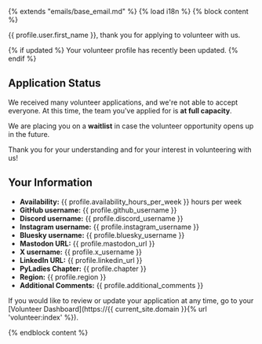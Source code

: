 {% extends "emails/base_email.md" %}
{% load i18n %}
{% block content %}

{{ profile.user.first_name }}, thank you for applying to volunteer with us.

{% if updated %}
Your volunteer profile has recently been updated.
{% endif %}

## Application Status

We received many volunteer applications, and we're not able to accept everyone. At this time, the team you've applied for is **at full capacity**.

We are placing you on a **waitlist** in case the volunteer opportunity opens up in the future.

Thank you for your understanding and for your interest in volunteering with us!

## Your Information

- **Availability:** {{ profile.availability_hours_per_week }} hours per week
- **GitHub username:** {{ profile.github_username }}
- **Discord username:** {{ profile.discord_username }}
- **Instagram username:** {{ profile.instagram_username }}
- **Bluesky username:** {{ profile.bluesky_username }}
- **Mastodon URL:** {{ profile.mastodon_url }}
- **X username:** {{ profile.x_username }}
- **LinkedIn URL:** {{ profile.linkedin_url }}
- **PyLadies Chapter:** {{ profile.chapter }}
- **Region:** {{ profile.region }}
- **Additional Comments:** {{ profile.additional_comments }}

If you would like to review or update your application at any time, go to your [Volunteer Dashboard](https://{{ current_site.domain }}{% url 'volunteer:index' %}).

{% endblock content %}